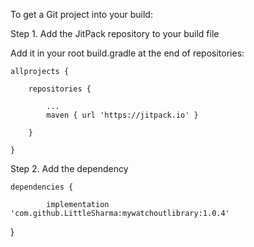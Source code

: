 To get a Git project into your build:

Step 1. Add the JitPack repository to your build file

Add it in your root build.gradle at the end of repositories:

	allprojects {
  
		repositories {
    
			...
			maven { url 'https://jitpack.io' }
      
		}
    
	}
Step 2. Add the dependency

	dependencies {
  
	        implementation 'com.github.LittleSharma:mywatchoutlibrary:1.0.4'    
  }
  
